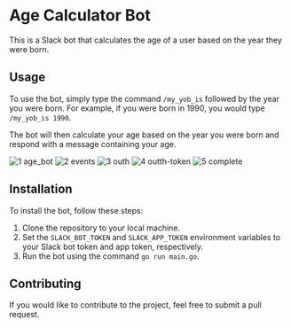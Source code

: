 # Age Calculator Bot

This is a Slack bot that calculates the age of a user based on the year they were born.

## Usage

To use the bot, simply type the command `/my_yob_is` followed by the year you were born. For example, if you were born in 1990, you would type `/my_yob_is 1990`.

The bot will then calculate your age based on the year you were born and respond with a message containing your age.

![1 age_bot](https://github.com/Micah-Shallom/Age-Calculator-Bot/assets/64049432/ada3b478-9097-480c-a435-5ba9aed4758b)
![2 events](https://github.com/Micah-Shallom/Age-Calculator-Bot/assets/64049432/ce5ab3b4-4bdd-4665-943f-4b386b6194e7)
![3 outh](https://github.com/Micah-Shallom/Age-Calculator-Bot/assets/64049432/705ae5ab-4206-49d5-bab1-112942520eae)
![4 outth-token](https://github.com/Micah-Shallom/Age-Calculator-Bot/assets/64049432/bb1fb94b-3237-4cd1-ab26-ccd3c89143a8)
![5 complete](https://github.com/Micah-Shallom/Age-Calculator-Bot/assets/64049432/b3ad087c-1c97-4878-91d7-7ce40f0ce2fb)

## Installation

To install the bot, follow these steps:

1. Clone the repository to your local machine.
2. Set the `SLACK_BOT_TOKEN` and `SLACK_APP_TOKEN` environment variables to your Slack bot token and app token, respectively.
3. Run the bot using the command `go run main.go`.

## Contributing

If you would like to contribute to the project, feel free to submit a pull request.
